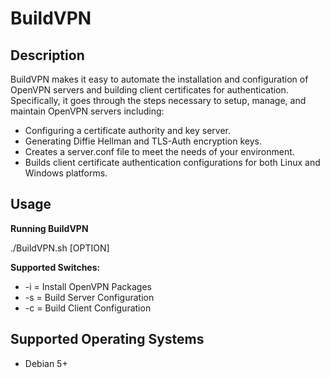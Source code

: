 BuildVPN
========

Description
-----------
BuildVPN makes it easy to automate the installation and configuration of OpenVPN servers and building client certificates for authentication.
Specifically, it goes through the steps necessary to setup, manage, and maintain OpenVPN servers including:

* Configuring a certificate authority and key server.
* Generating Diffie Hellman and TLS-Auth encryption keys.
* Creates a server.conf file to meet the needs of your environment.
* Builds client certificate authentication configurations for both Linux and Windows platforms.

Usage
-----
**Running BuildVPN**

 ./BuildVPN.sh [OPTION]

**Supported Switches:**

* -i = Install OpenVPN Packages
* -s = Build Server Configuration
* -c = Build Client Configuration

Supported Operating Systems
---------------------------
* Debian 5+
